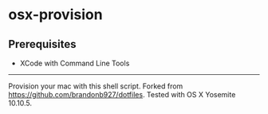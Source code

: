 # osx-provision

## Prerequisites

- XCode with Command Line Tools

----------
Provision your mac with this shell script. Forked from https://github.com/brandonb927/dotfiles. Tested with OS X Yosemite 10.10.5.
